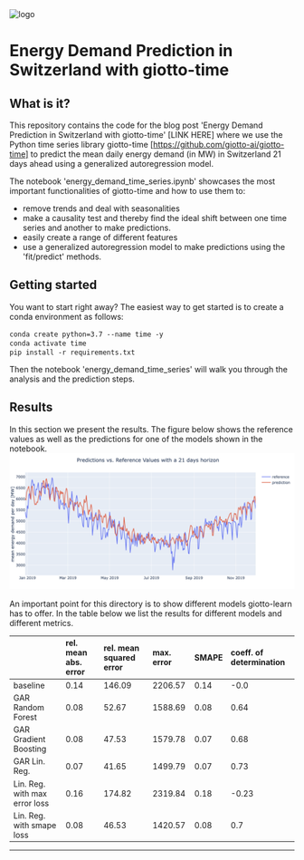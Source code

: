 <img src="https://www.giotto.ai/static/vector/logo.svg" alt="logo" width="850"/>

# Energy Demand Prediction in Switzerland with giotto-time

## What is it?
This repository contains the code for the blog post 'Energy Demand Prediction in Switzerland with giotto-time' [LINK HERE] where we use the Python time series library giotto-time [https://github.com/giotto-ai/giotto-time] to predict the mean daily energy demand (in MW) in Switzerland 21 days ahead using a generalized autoregression model. 

The notebook 'energy_demand_time_series.ipynb' showcases the most important functionalities of giotto-time and how to use them to:
* remove trends and deal with seasonalities
* make a causality test and thereby find the ideal shift between one time series and another to make predictions.
* easily create a range of different features
* use a generalized autoregression model to make predictions using the 'fit/predict' methods.

## Getting started
You want to start right away? The easiest way to get started is to create a conda environment as follows:
```
conda create python=3.7 --name time -y
conda activate time
pip install -r requirements.txt
```
Then the notebook 'energy_demand_time_series' will walk you through the analysis and the prediction steps.

## Results
In this section we present the results. The figure below shows the reference values as well as the predictions for one of the models shown in the notebook. 
![alt text](data/figures/comparison.png)

An important point for this directory is to show different models giotto-learn has to offer. In the table below we list the results for different models and different metrics.

|                               | rel. mean abs. error   | rel. mean squared error   | max. error   | SMAPE   | coeff. of determination   |
|:------------------------------|:-----------------------|:--------------------------|:-------------|:--------|:--------------------------|
| baseline                      | 0.14                   | 146.09                    | 2206.57      | 0.14    | -0.0                      |
| GAR Random Forest             | 0.08                   | 52.67                     | 1588.69      | 0.08    | 0.64                      |
| GAR Gradient Boosting         | 0.08                   | 47.53                     | 1579.78      | 0.07    | 0.68                      |
| GAR Lin. Reg.                 | 0.07                   | 41.65                     | 1499.79      | 0.07    | 0.73                      |
| Lin. Reg. with max error loss | 0.16                   | 174.82                    | 2319.84      | 0.18    | -0.23                     |
| Lin. Reg. with smape loss     | 0.08                   | 46.53                     | 1420.57      | 0.08    | 0.7                       |

---

